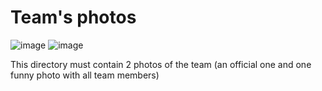 Team's photos
====
![image](https://github.com/user-attachments/assets/79c3192c-4d23-4924-bb6e-89f4d861404c)
![image](https://github.com/user-attachments/assets/2692dc40-4dd1-4de0-b902-659a38a2c030)

This directory must contain 2 photos of the team (an official one and one funny photo with all team members)

